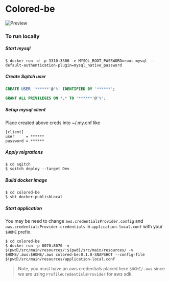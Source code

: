 # Colored-be

![Preview](https://drive.google.com/file/d/1wrzRXahjtJqjTOfT1hRHrqudvWSorRMM/view?usp=sharing)
### To run locally

##### Start mysql
```shell script
$ docker run -d -p 3310:3306 -e MYSQL_ROOT_PASSWORD=root mysql --default-authentication-plugin=mysql_native_password
```

##### Create Sqitch user
```sql
CREATE USER '******'@'%' IDENTIFIED BY '******';

GRANT ALL PRIVILEGES ON *.* TO '******'@'%';
```

##### Setup mysql client
Place created above creds into ~/.my.cnf like
```shell script
[client]
user     = ******
password = ******
```

##### Apply migrations
```shell script
$ cd sqitch
$ sqitch deploy --target Dev
```

##### Build docker image
```shell script
$ cd colored-be
$ sbt docker:publishLocal
```

##### Start application
You may be need to change ```aws.credentialsProvider.config``` and ```aws.credentialsProvider.credentials``` in 
```application-local.conf``` with your ```$HOME``` prefix.

```shell script
$ cd colored-be
$ docker run -p 8070:8070 -v $(pwd)/src/main/resources/:$(pwd)/src/main/resources/ -v $HOME/.aws:$HOME/.aws colored-be:0.1.0-SNAPSHOT --config-file $(pwd)/src/main/resources/application-local.conf
```

> Note, you must have an aws credentials placed here ```$HOME/.aws``` since we are using ```ProfileCredentialsProvider``` for aws sdk. 
